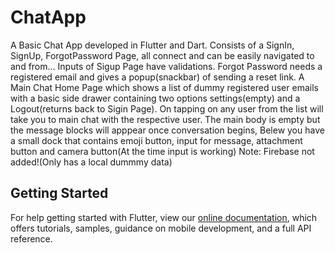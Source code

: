 # ChatApp
A Basic Chat App developed in Flutter and Dart.
Consists of a SignIn, SignUp, ForgotPassword Page, all connect and can be easily navigated to and from...
Inputs of Sigup Page have validations.
Forgot Password needs a registered email and gives a popup(snackbar) of sending a reset link.
A Main Chat Home Page which shows a list of dummy registered user emails with a basic side drawer containing two options settings(empty) and a Logout(returns back to Sigin Page).
On tapping on any user from the list will take you to main chat with the respective user. The main body is empty but the message blocks will apppear once conversation begins, Belew you have a small dock that contains emoji button, input for message, attachment button and camera button(At the time input is working)
Note: Firebase not added!(Only has a local dummmy data)

## Getting Started
For help getting started with Flutter, view our
[online documentation](https://flutter.dev/docs), which offers tutorials,
samples, guidance on mobile development, and a full API reference.
